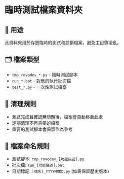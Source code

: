 # 臨時測試檔案資料夾

## 📁 用途
此資料夾用於存放臨時的測試和診斷檔案，避免主目錄凌亂。

## 🗂️ 檔案類型
- `tmp_rovodev_*.py` - 臨時測試腳本
- `run_*.bat` - 對應的執行批次檔
- `test_*.py` - 一次性測試檔案

## 🧹 清理規則
- 測試完成且確認無問題後，檔案會自動移至此處
- 定期清理不再需要的檔案
- 重要的測試腳本會保留作為參考

## 📝 檔案命名規則
- 測試腳本: `tmp_rovodev_[功能描述].py`
- 批次檔: `run_[功能描述].bat`
- 日期標記: `[檔名]_YYYYMMDD.py` (如需保留歷史版本)